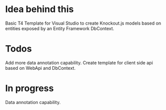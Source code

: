 


Idea behind this
================

Basic T4 Template for Visual Studio to create Knockout.js models based on entities exposed by an Entity Framework DbContext.



Todos
===========
Add more data annotation capability.
Create template for client side api based on WebApi and DbContext.


In progress
===========
Data annotation capability.

